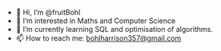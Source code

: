 - 👋 Hi, I’m @fruitBohl
- 👀 I’m interested in Maths and Computer Science
- 🌱 I’m currently learning SQL and optimisation of algorithms.
- 📫 How to reach me: bohlharrison357@gmail.com

<!---
fruitBohl/fruitBohl is a ✨ special ✨ repository because its `README.md` (this file) appears on your GitHub profile.
You can click the Preview link to take a look at your changes.
--->
